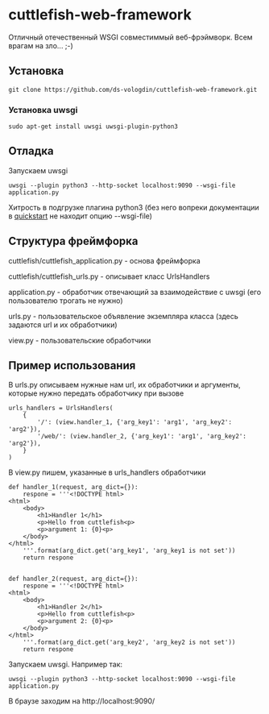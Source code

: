 # cuttlefish-web-framework
Отличный отечественный WSGI совместиммый веб-фрэймворк. Всем врагам на зло... ;-)

## Установка

```git clone https://github.com/ds-vologdin/cuttlefish-web-framework.git```

### Установка uwsgi

```sudo apt-get install uwsgi uwsgi-plugin-python3```

## Отладка
Запускаем uwsgi

```uwsgi --plugin python3 --http-socket localhost:9090 --wsgi-file application.py```

Хитрость в подгрузке плагина python3 (без него вопреки документации в [quickstart](http://uwsgi.readthedocs.io/en/latest/WSGIquickstart.html) не находит опцию --wsgi-file)

## Структура фреймфорка
cuttlefish/cuttlefish_application.py - основа фреймфорка

cuttlefish/cuttlefish_urls.py - описывает класс UrlsHandlers

application.py - обработчик отвечающий за взаимодействие с uwsgi (его пользователю трогать не нужно)

urls.py - пользовательское объявление экземпляра класса (здесь задаются url и их обработчики)

view.py -  пользовательские обработчики

## Пример использования
В urls.py описываем нужные нам url, их обработчики и аргументы, которые нужно передать обработчику при вызове
```
urls_handlers = UrlsHandlers(
    {
        '/': (view.handler_1, {'arg_key1': 'arg1', 'arg_key2': 'arg2'}),
        '/web/': (view.handler_2, {'arg_key1': 'arg1', 'arg_key2': 'arg2'}),
    }
)
```
В view.py пишем, указанные в urls_handlers обработчики
```
def handler_1(request, arg_dict={}):
    respone = '''<!DOCTYPE html>
<html>
    <body>
        <h1>Handler 1</h1>
        <p>Hello from cuttlefish<p>
        <p>argument 1: {0}<p>
    </body>
</html>
    '''.format(arg_dict.get('arg_key1', 'arg_key1 is not set'))
    return respone


def handler_2(request, arg_dict={}):
    respone = '''<!DOCTYPE html>
<html>
    <body>
        <h1>Handler 2</h1>
        <p>Hello from cuttlefish<p>
        <p>argument 2: {0}<p>
    </body>
</html>
    '''.format(arg_dict.get('arg_key2', 'arg_key2 is not set'))
    return respone
```

Запускаем uwsgi. Например так:
```
uwsgi --plugin python3 --http-socket localhost:9090 --wsgi-file application.py
```
В браузе заходим на http://localhost:9090/
